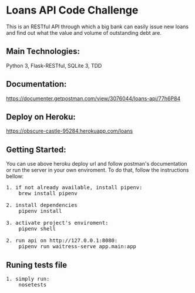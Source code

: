 # Loans API Code Challenge
This is an RESTful API through which a big bank can easily issue new loans and find out what the value and volume of outstanding debt are.

## Main Technologies:
Python 3, Flask-RESTful, SQLite 3, TDD

## Documentation:
https://documenter.getpostman.com/view/3076044/loans-api/77h6P84

## Deploy on Heroku:
https://obscure-castle-95284.herokuapp.com/loans

## Getting Started:
You can use above heroku deploy url and follow postman's documentation or run the server in your own enviroment. To do that, follow the instructions bellow:

<pre>
1. if not already available, install pipenv:
    brew install pipenv

2. install dependencies
    pipenv install

3. activate project's enviroment:
    pipenv shell

2. run api on http://127.0.0.1:8080:
    pipenv run waitress-serve app.main:app
</pre>

## Runing tests file
<pre>
1. simply run:
    nosetests
</pre>
